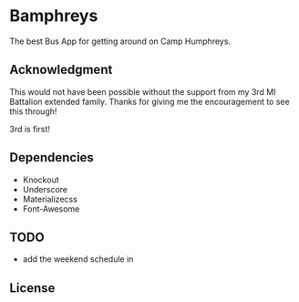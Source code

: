 # Bamphreys
The best Bus App for getting around on Camp Humphreys.

## Acknowledgment
This would not have been possible without the support from my 3rd MI Battalion extended family. Thanks for giving me the encouragement to see this through!

3rd is first!



## Dependencies

* Knockout
* Underscore
* Materializecss
* Font-Awesome


## TODO

* add the weekend schedule in



## License

